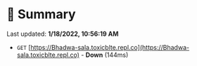 # 📖 Summary
Last updated: **1/18/2022, 10:56:19 AM**

- `GET` [https://Bhadwa-sala.toxicblte.repl.co](https://Bhadwa-sala.toxicblte.repl.co) - **Down** (144ms)
